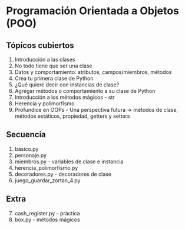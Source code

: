 # Programación Orientada a Objetos (POO)

## Tópicos cubiertos

1. Introducción a las clases
2. No todo tiene que ser una clase
3. Datos y comportamiento: atributos, campos/miembros, métodos
4. Crea tu primera clase de Python
5. ¿Qué quiere decir con instancias de clase?
6. Agregar métodos o comportamiento a su clase de Python
7. Introducción a los métodos mágicos - str
8. Herencia y polimorfismo
9. Profundice en OOPs - Una perspectiva futura -> métodos de clase, métodos estáticos, propiedad, getters y setters

## Secuencia

1. básico.py
2. personaje.py
3. miembros.py - variables de clase e instancia
4. herencia_polimorfismo.py
5. decoradores.py - decoradores de clase
6. juego_guardar_zortan_4.py

## Extra

7. cash_register.py - práctica
8. box.py - métodos mágicos

